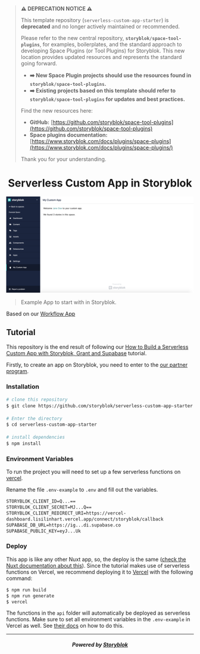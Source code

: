 > **⚠️ DEPRECATION NOTICE ⚠️**
>
> This template repository (`serverless-custom-app-starter`) is **deprecated** and no longer actively maintained or recommended.
>
> Please refer to the new central repository, **`storyblok/space-tool-plugins`**, for examples, boilerplates, and the standard approach to developing Space Plugins (or Tool Plugins) for Storyblok. This new location provides updated resources and represents the standard going forward.
>
> *   **➡️ New Space Plugin projects should use the resources found in `storyblok/space-tool-plugins`.**
> *   **➡️ Existing projects based on this template should refer to `storyblok/space-tool-plugins` for updates and best practices.**
>
> Find the new resources here:
> *   **GitHub:** [https://github.com/storyblok/space-tool-plugins](https://github.com/storyblok/space-tool-plugins)
> *   **Space plugins documentation:** [https://www.storyblok.com/docs/plugins/space-plugins](https://www.storyblok.com/docs/plugins/space-plugins/)
>
> Thank you for your understanding.

<p align="center">
  <h1 align="center">Serverless Custom App in Storyblok </h1>
</p>

![App preview image](./screenshot.png)

> Example App to start with in Storyblok.

Based on our [Workflow App](https://github.com/storyblok/storyblok-workflow-app)


## Tutorial

This repository is the end result of following our [How to Build a Serverless Custom App with Storyblok, Grant and Supabase](https://www.storyblok.com/tp/serverless-custom-app-oauth-2) tutorial. 


Firstly, to create an app on Storyblok, you need to enter to the [our partner program](https://www.storyblok.com/partners).

### Installation

``` bash
# clone this repository
$ git clone https://github.com/storyblok/serverless-custom-app-starter.git

# Enter the directory
$ cd serverless-custom-app-starter

# install dependencies
$ npm install
```

### Environment Variables

To run the project you will need to set up a few serverless functions on [vercel](https://vercel.com/).

Rename the file `.env-example` to `.env` and fill out the variables.

~~~text
STORYBLOK_CLIENT_ID=Q...==
STORYBLOK_CLIENT_SECRET=MJ...Q==
STORYBLOK_CLIENT_REDIRECT_URI=https://vercel-dashboard.lisilinhart.vercel.app/connect/storyblok/callback
SUPABASE_DB_URL=https://ig...di.supabase.co
SUPABASE_PUBLIC_KEY=eyJ...Uk
~~~



### Deploy

This app is like any other Nuxt app, so, the deploy is the same ([check the Nuxt documentation about this](https://nuxtjs.org/guide/commands#production-deployment)). Since the tutorial makes use of serverless functions on Vercel, we recommend deploying it to [Vercel](https://vercel.com/) with the following command:

```
$ npm run build
$ npm run generate
$ vercel
```

The functions in the `api` folder will automatically be deployed as serverless functions. Make sure to set all environment variables in the `.env-example` in Vercel as well. See [their docs](https://vercel.com/knowledge/how-to-add-vercel-environment-variables) on how to do this.

---

<p align="center">
  <h5 align="center">Powered by <a href="https://www.storyblok.com/" title="link to the Storyblok website">Storyblok</a></h5>
</p>
